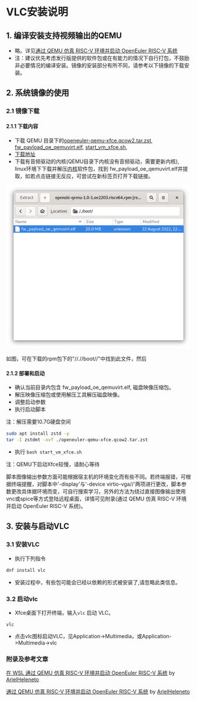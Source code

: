 # VLC安装说明

## 1. 编译安装支持视频输出的QEMU

- 略。详见[通过 QEMU 仿真 RISC-V 环境并启动 OpenEuler RISC-V 系统](https://github.com/openeuler-mirror/RISC-V/blob/master/doc/tutorials/vm-qemu-oErv.md)
- 注：建议优先考虑发行版提供的软件包或在有能力的情况下自行打包，不鼓励非必要情况的编译安装。镜像的安装部分有所不同，请参考以下镜像的下载安装。

## 2. 系统镜像的使用

### 2.1 镜像下载

#### 2.1.1 下载内容

- 下载 QEMU 目录下的[openeuler-qemu-xfce.qcow2.tar.zst](https://mirror.iscas.ac.cn/openeuler-sig-riscv/openEuler-RISC-V/testing/20220823/v0.1/QEMU/openeuler-qemu-xfce.qcow2.tar.zst), [fw_payload_oe_qemuvirt.elf](https://mirror.iscas.ac.cn/openeuler-sig-riscv/openEuler-RISC-V/testing/20220823/v0.1/QEMU/fw_payload_oe_qemuvirt.elf), [start_vm_xfce.sh](https://mirror.iscas.ac.cn/openeuler-sig-riscv/openEuler-RISC-V/testing/20220823/v0.1/QEMU/start_vm_xfce.sh), 
- [下载地址](https://mirror.iscas.ac.cn/openeuler-sig-riscv/openEuler-RISC-V/testing/20220823/v0.1/QEMU/)
- 下载有音频驱动的内核(QEMU目录下内核没有音频驱动，需要更新内核),
linux环境下下载并解压[内核](http://obs-backend.tarsier-infra.com:82/Factory:/RISC-V:/Kernel/22.03/riscv64/opensbi-qemu-1.0-1.oe2203.riscv64.rpm)软件包，找到 fw_payload_oe_qemuvirt.elf并提取，如若点击链接无反应，可尝试在新标签页打开下载链接。

![figure_68](./images/figure_68.png)

如图，可在下载的rpm包下的"//.//boot//"中找到此文件，然后

#### 2.1.2 部署和启动

- 确认当前目录内包含 fw_payload_oe_qemuvirt.elf, 磁盘映像压缩包。
- 解压映像压缩包或使用解压工具解压磁盘映像。
- 调整启动参数
- 执行启动脚本

注：解压需要10.7G硬盘空间

```bash
sudo apt install zstd -y
tar -I zstdmt -xvf ./openeuler-qemu-xfce.qcow2.tar.zst
```

- 执行 `bash start_vm_xfce.sh`

注：QEMU下启动Xfce较慢，请耐心等待

脚本图像输出参数方面可能根据宿主机的环境变化而有些不同。若终端报错，可根据终端提醒，对脚本中'-display'与'-device virtio-vga//'两项进行更改，脚本参数更改具体据环境而变，可自行搜索学习，另外的方法为绕过直接图像输出使用vnc或spice等方式登陆远程桌面，详情可见附录(通过 QEMU 仿真 RISC-V 环境并启动 OpenEuler RISC-V 系统)。

## 3. 安装与启动VLC

### 3.1 安装VLC

- 执行下列指令

```bash
dnf install vlc
```

- 安装过程中，有些包可能会已经以依赖的形式被安装了,请忽略此类信息。


### 3.2 启动vlc

- Xfce桌面下打开终端，输入`vlc` 启动 VLC。

```shell
vlc
```

- 点击vlc图标启动VLC，见Application->Multimedia，或Application->Multimedia->vlc

### 附录及参考文章
[在 WSL 通过 QEMU 仿真 RISC-V 环境并启动 OpenEuler RISC-V 系统](https://github.com/ArielHeleneto/Work-PLCT/tree/master/qemuOnWSL) by [ArielHeleneto](https://github.com/ArielHeleneto)

[通过 QEMU 仿真 RISC-V 环境并启动 OpenEuler RISC-V 系统](https://github.com/ArielHeleneto/Work-PLCT/blob/master/awesomeqemu/README.md) by [ArielHeleneto](https://github.com/ArielHeleneto)
 
